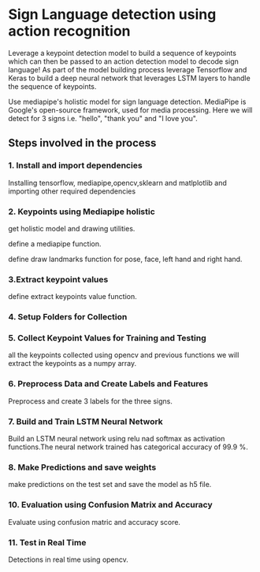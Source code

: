 # Sign Language detection using action recognition
Leverage a keypoint detection model to build a sequence of keypoints which can then be passed to an action detection model to decode sign language! As part of the model building process leverage Tensorflow and Keras to build a deep neural network that leverages LSTM layers to handle the sequence of keypoints.

Use mediapipe's holistic model for sign language detection. MediaPipe is Google's open-source framework, used for media processing. Here we will detect for 3 signs i.e. "hello", "thank you" and "I love you".

## Steps involved in the process
### 1. Install and import dependencies
Installing tensorflow, mediapipe,opencv,sklearn and matlplotlib and importing other required dependencies

### 2. Keypoints using Mediapipe holistic
get holistic model and drawing utilities.

define a mediapipe function.

define draw landmarks function for pose, face, left hand and right hand.

### 3.Extract keypoint values
define extract keypoints value function.

### 4. Setup Folders for Collection

### 5. Collect Keypoint Values for Training and Testing
all the keypoints collected using opencv and previous functions we will extract the keypoints as a numpy array.

### 6. Preprocess Data and Create Labels and Features
Preprocess and create 3 labels for the three signs.

### 7. Build and Train LSTM Neural Network

Build an LSTM neural network using relu nad softmax as activation functions.The neural network trained has categorical accuracy of 99.9 %.

### 8. Make Predictions and save weights
make predictions on the test set and save the model as h5 file.

### 10. Evaluation using Confusion Matrix and Accuracy
Evaluate using confusion matric and accuracy score.

### 11. Test in Real Time
Detections in real time using opencv.


